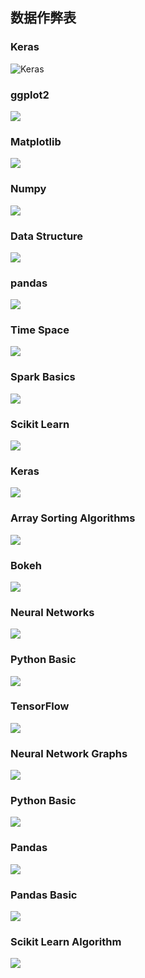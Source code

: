 ## 数据作弊表

### Keras

![Keras](http://ww1.sinaimg.cn/large/006zzYLzgy1gu3kxlvmehj61jk13aqn102.jpg)
### ggplot2
![](http://ww1.sinaimg.cn/large/006zzYLzgy1gu3kxm6pfaj61jk16x4fo02.jpg)

### Matplotlib
![](http://ww1.sinaimg.cn/large/006zzYLzgy1gu3kxm6do7j61cp0yg7wh02.jpg)
### Numpy
![](http://ww1.sinaimg.cn/large/006zzYLzgy1gu3kxmaklej61cp0ygb2902.jpg)
### Data Structure
![](http://ww1.sinaimg.cn/large/006zzYLzgy1gu3kxm503rj61iy0ui4qp02.jpg)
### pandas
![](http://ww1.sinaimg.cn/large/006zzYLzgy1gu3kxm8oi3j61jk16xqii02.jpg)
### Time Space
![](http://ww1.sinaimg.cn/large/006zzYLzgy1gu3kxm68hdj60rs0jkdst02.jpg)
### Spark Basics
![](http://ww1.sinaimg.cn/large/006zzYLzgy1gu3kxn6vqdj61jk13ah4v02.jpg)
### Scikit  Learn
![](http://ww1.sinaimg.cn/large/006zzYLzgy1gu3kxmpobvj61cp0yge8102.jpg)
### Keras
![](http://ww1.sinaimg.cn/large/006zzYLzgy1gu3kxmotv3j61jk16xtse02.jpg)
### Array Sorting Algorithms
![](http://ww1.sinaimg.cn/large/006zzYLzgy1gu3kxmmkp6j61560w4wzw02.jpg)
### Bokeh
![](http://ww1.sinaimg.cn/large/006zzYLzgy1gu3kxmujhtj61jk139kjl02.jpg)
### Neural Networks
![](http://ww1.sinaimg.cn/large/006zzYLzgy1gu3kxn37wlj61jk2bce8202.jpg)
### Python Basic
![](http://ww1.sinaimg.cn/large/006zzYLzgy1gu3kxn2samj60m80fq12q02.jpg)
### TensorFlow
![](http://ww1.sinaimg.cn/large/006zzYLzgy1gu3kxn6dkkj61jk264u0x02.jpg)
### Neural Network Graphs
![](http://ww1.sinaimg.cn/large/006zzYLzgy1gu3kxn804hj618g1uoe8102.jpg)
### Python Basic
![](http://ww1.sinaimg.cn/large/006zzYLzgy1gu3kxndl1aj60m80fq12q02.jpg)
### Pandas
![](http://ww1.sinaimg.cn/large/006zzYLzgy1gu3kxnfy8nj61jk16xk7h02.jpg)
### Pandas Basic
![](http://ww1.sinaimg.cn/large/006zzYLzgy1gu3kxnlgolj61cp0yg7wh02.jpg)
### Scikit Learn Algorithm
![](http://ww1.sinaimg.cn/large/006zzYLzgy1gu3kxnl5puj618g0oo7ph02.jpg)

